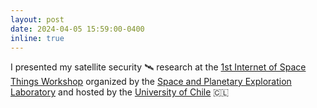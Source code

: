 ```yaml
---
layout: post
date: 2024-04-05 15:59:00-0400
inline: true
---
```


I presented my satellite security :artificial_satellite: research at the <a href="https://spel-uchile.github.io/iost-workshop/" target="blank">1st Internet of Space Things Workshop</a> organized by the <a href="https://spel.ing.uchile.cl/" target="blank">Space and Planetary Exploration Laboratory</a> and hosted by the <a href="https://uchile.cl/english" target="blank">University of Chile</a> :chile:

<!-- <a target="_blank" href="{{ '/assets/img/news/cysat.jpeg' | prepend: site.baseurl | prepend: site.url }}">&#91;Photo&#93;</a>. -->